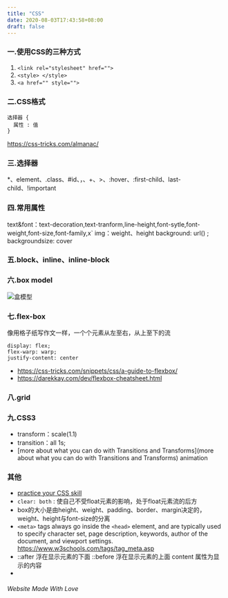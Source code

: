 ```yaml
---
title: "CSS"
date: 2020-08-03T17:43:58+08:00
draft: false
---
```


### 一.使用CSS的三种方式

1. `<link rel="stylesheet" href="">`
2. `<style> </style>`
3. `<a href="" style="">`

### 二.CSS格式
```
选择器 {
  属性 : 值
}
```
https://css-tricks.com/almanac/

### 三.选择器
*、element、.class、#id、，、+、>、:hover、:first-child、last-child、!important

### 四.常用属性
text&font：text-decoration,text-tranform,line-height,font-sytle,font-weight,font-size,font-family,x`
img：weight、height
background: url() ;
backgroundsize: cover


### 五.block、inline、inline-block

### 六.box model
![](/images/box-model.png "盒模型")

### 七.flex-box
像用格子纸写作文一样，一个个元素从左至右，从上至下的流
```
display: flex;
flex-warp: warp;
justify-content: center
```
- https://css-tricks.com/snippets/css/a-guide-to-flexbox/
- https://darekkay.com/dev/flexbox-cheatsheet.html
### 八.grid

### 九.CSS3
- transform：scale(1.1)
- transition：all 1s;
- [more about what you can do with Transitions and Transforms](more about what you can do with Transitions and Transforms)
animation
### 其他
- [practice your CSS skill](https://www.freecodecamp.org/learn/responsive-web-design/basic-css/)
- `clear: both` : 使自己不受float元素的影响，处于float元素流的后方
- box的大小是由height、weight、padding、border、margin决定的，weight、height与font-size的分离
- `<meta>` tags always go inside the `<head>` element, and are typically used to specify character set, page description, keywords, author of the document, and viewport settings. https://www.w3schools.com/tags/tag_meta.asp
- ::after 浮在显示元素的下面  ::before 浮在显示元素的上面 content 属性为显示的内容
- 

###### Website Made With Love

